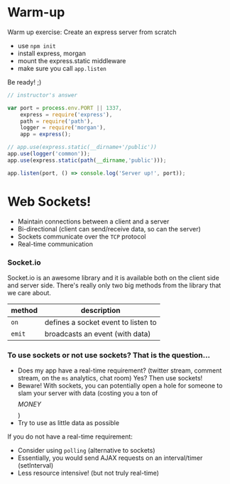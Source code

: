 # Warm-up

Warm up exercise: Create an express server from scratch
- use `npm init`
- install express, morgan
- mount the express.static middleware
- make sure you call `app.listen`

Be ready! ;)

```javascript
// instructor's answer

var port = process.env.PORT || 1337,
    express = require('express'),
    path = require('path'),
    logger = require('morgan'),
    app = express();

// app.use(express.static(__dirname+'/public'))
app.use(logger('common'));
app.use(express.static(path(__dirname,'public')));

app.listen(port, () => console.log('Server up!', port));

```

# Web Sockets!

- Maintain connections between a client and a server
- Bi-directional (client can send/receive data, so can the server)
- Sockets communicate over the `TCP` protocol
- Real-time communication

### Socket.io

Socket.io is an awesome library and it is available both on the client side and server side. There's really only two big methods from the library that we care about.

| method | description                         |
|--------|-------------------------------------|
| `on`   | defines a socket event to listen to |
| `emit` | broadcasts an event (with data)     |

### To use sockets or not use sockets? That is the question...

- Does my app have a real-time requirement? (twitter stream, comment stream, on the `ms` analytics, chat room) Yes? Then use sockets!
- Beware! With sockets, you can potentially open a hole for someone to slam your server with data (costing you a ton of $$$$$MONEY$$$$$)
- Try to use as little data as possible

If you do not have a real-time requirement:
- Consider using `polling` (alternative to sockets)
- Essentially, you would send AJAX requests on an interval/timer (setInterval)
- Less resource intensive! (but not truly real-time)
